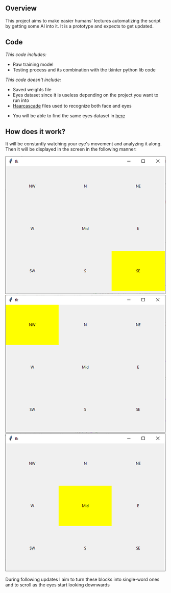 ## Overview
This project aims to make easier humans' lectures automatizing  the script by getting some AI into it.
It is a prototype and expects to get updated.
## Code
_This code includes:_
- Raw training model
- Testing process and its combination with the tkinter python lib code

_This code doesn't include:_
- Saved weights file
- Eyes dataset since it is useless depending on the project you want to run into
- [Haarcascade](https://github.com/opencv/opencv/tree/master/data/haarcascades) files used to recognize both face and eyes

* You will be able to find the same eyes dataset in [here](http://mrl.cs.vsb.cz/eyedataset)
## How does it work?
It will be constantly watching your eye's movement and analyzing it along. Then it will be displayed in the screen in the following manner:

![Img](images/se.PNG)
![Img](images/nw.PNG)
![Img](images/mid.PNG)

During following updates I aim to turn these blocks into single-word ones and to scroll as the eyes start looking downwards 
